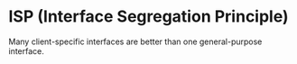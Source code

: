 # ISP (Interface Segregation Principle)

Many client-specific interfaces are better than one general-purpose interface.
